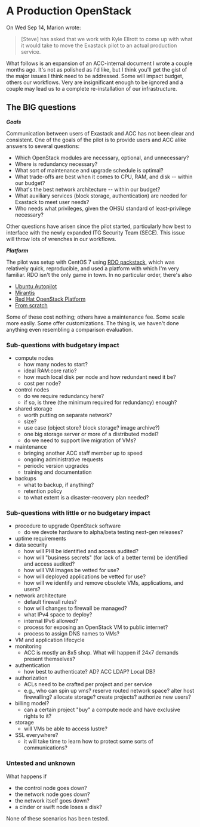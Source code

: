 # A Production OpenStack

On Wed Sep 14, Marion wrote:

> [Steve] has asked that we work with Kyle Ellrott to come up with
> what it would take to move the Exastack pilot to an actual
> production service.

What follows is an expansion of an ACC-internal document I wrote a
couple months ago. It's not as polished as I'd like, but I think
you'll get the gist of the major issues I think need to be addressed.
Some will impact budget, others our workflows. Very are insignificant
enough to be ignored and a couple may lead us to a complete
re-installation of our infrastructure.

## The BIG questions

***Goals***

Communication between users of Exastack and ACC has not been clear and
consistent. One of the goals of the pilot is to provide users and ACC
alike answers to several questions:

* Which OpenStack modules are necessary, optional, and unnecessary?
* Where is redundancy necessary?
* What sort of maintenance and upgrade schedule is optimal?
* What trade-offs are best when it comes to CPU, RAM, and disk -- within our budget?
* What's the best network architecture -- within our budget?
* What auxiliary services (block storage, authentication) are needed for Exastack to meet user needs?
* Who needs what privileges, given the OHSU standard of least-privilege necessary?

Other questions have arisen since the pilot started, particularly
how best to interface with the newly expanded ITG Security Team
(SECE). This issue will throw lots of wrenches in our workflows.

***Platform***

The pilot was setup with CentOS 7 using [RDO packstack](https://www.rdoproject.org/install/quickstart/), which was relatively quick, reproducible, and used a platform with which I'm very familiar. RDO isn't the only game in town. In no particular order, there's also

* [Ubuntu Autopilot](https://www.ubuntu.com/cloud/openstack/autopilot)
* [Mirantis](https://www.mirantis.com/software/openstack/)
* [Red Hat OpenStack Platform](https://www.redhat.com/en/technologies/linux-platforms/openstack-platform)
* [From scratch](http://docs.openstack.org/project-install-guide/newton/)

Some of these cost nothing; others have a maintenance fee. Some
scale more easily. Some offer customizations. The thing is, we
haven't done anything even resembling a comparison evaluation.

### Sub-questions with budgetary impact

* compute nodes
  * how many nodes to start?
  * ideal RAM:core ratio?
  * how much local disk per node and how redundant need it be?
  * cost per node?
* control nodes
  * do we require redundancy here?
  * if so, is three (the minimum required for redundancy) enough?
* shared storage
  * worth putting on separate network?
  * size?
  * use case (object store? block storage? image archive?)
  * one big storage server or more of a distributed model?
  * do we need to support live migration of VMs?
* maintenance
  * bringing another ACC staff member up to speed
  * ongoing administrative requests
  * periodic version upgrades
  * training and documentation
* backups
  * what to backup, if anything?
  * retention policy
  * to what extent is a disaster-recovery plan needed?

### Sub-questions with little or no budgetary impact

* procedure to upgrade OpenStack software
  * do we devote hardware to alpha/beta testing next-gen releases?
* uptime requirements
* data security
  * how will PHI be identified and access audited?
  * how will "business secrets" (for lack of a better term) be identified and access audited?
  * how will VM images be vetted for use?
  * how will deployed applications be vetted for use?
  * how will we identify and remove obsolete VMs, applications, and users?
* network architecture
  * default firewall rules?
  * how will changes to firewall be managed?
  * what IPv4 space to deploy?
  * internal IPv6 allowed?
  * process for exposing an OpenStack VM to public internet?
  * process to assign DNS names to VMs?
* VM and application lifecycle
* monitoring
  * ACC is mostly an 8x5 shop. What will happen if 24x7 demands present themselves?
* authentication
  * how best to authenticate? AD? ACC LDAP? Local DB?
* authorization
  * ACLs need to be crafted per project and per service
  * e.g., who can spin up vms? reserve routed network space? alter host firewalling? allocate storage? create projects? authorize new users?
* billing model?
  * can a certain project "buy" a compute node and have exclusive rights to it?
* storage
  * will VMs be able to access lustre?
* SSL everywhere?
  * it will take time to learn how to protect some sorts of communications?

### Untested and unknown

What happens if

* the control node goes down?
* the network node goes down?
* the network itself goes down?
* a cinder or swift node loses a disk?

None of these scenarios has been tested.

